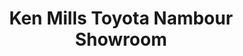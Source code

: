 ---
title: "Ken Mills Toyota Nambour Showroom"
url: /nambour/ken-mills-toyota-nambour-showroom/
shop: Autohaus
---